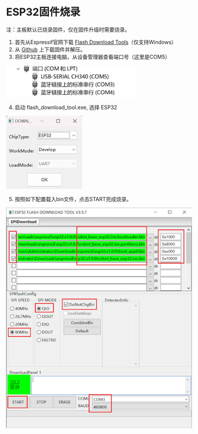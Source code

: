 # ESP32固件烧录

注：主板默认已烧录固件，仅在固件升级时需要烧录。

1. 首先从Espressif官网下载 [Flash Download Tools](https://www.espressif.com/../support/download/other-tools)（仅支持Windows）
3. 从 [Github](https://github.com/ideamark/desk-emoji/releases) 上下载固件并解压。
4. 将ESP32主板连接电脑，从设备管理器查看端口号（这里是COM5）

![1731329767374](../image/download_firmware_esp32/1731329767374.png)

4. 启动 flash_download_tool.exe, 选择 ESP32

![1731329829146](../image/download_firmware_esp32/1731329829146.png)

5. 按照如下配置载入bin文件，点击START完成烧录。

![1731329869471](../image/download_firmware_esp32/1731329869471.png)
